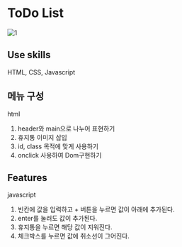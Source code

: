 # ToDo List
![1](https://github.com/99yang/todo-list/assets/86218573/35b1e550-7e5e-4537-a91f-23217b3ba08f)

## Use skills
HTML, CSS, Javascript

## 메뉴 구성
html
1. header와 main으로 나누어 표현하기
2. 휴지통 이미지 삽입
3. id, class 목적에 맞게 사용하기
4. onclick 사용하여 Dom구현하기

## Features
javascript
1. 빈칸에 값을 입력하고 + 버튼을 누르면 값이 아래에 추가된다.
2. enter를 눌러도 값이 추가된다.
3. 휴지통을 누르면 해당 값이 지워진다.
4. 체크박스를 누르면 값에 취소선이 그어진다.
